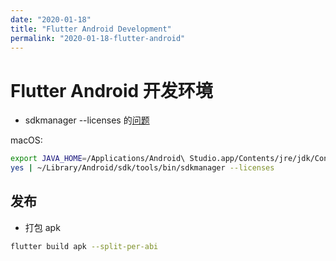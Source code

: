 ```yaml
---
date: "2020-01-18"
title: "Flutter Android Development"
permalink: "2020-01-18-flutter-android"
---
```


# Flutter Android 开发环境

- sdkmanager --licenses 的[问题](https://stackoverflow.com/a/55641042/4610600)

macOS:

```sh
export JAVA_HOME=/Applications/Android\ Studio.app/Contents/jre/jdk/Contents/Home
yes | ~/Library/Android/sdk/tools/bin/sdkmanager --licenses
```

## 发布

- 打包 apk

```sh
flutter build apk --split-per-abi
```
